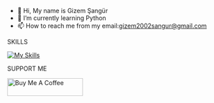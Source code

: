 - 👋 Hi, My name is Gizem Şangür
- 🌱 I’m currently learning Python 
- 📫 How to reach me from my email:gizem2002sangur@gmail.com

<!---
gizemsangur1/gizemsangur1 is a ✨ special ✨ repository because its `README.md` (this file) appears on your GitHub profile.
You can click the Preview link to take a look at your changes.
--->

SKILLS

[![My Skills](https://skills.thijs.gg/icons?i=cpp,html,css,c#&theme=light)](https://skills.thijs.gg)


SUPPORT ME

<a href="https://www.buymeacoffee.com/gizemsangur" target="_blank"><img src="https://cdn.buymeacoffee.com/buttons/default-orange.png" alt="Buy Me A Coffee" height="41" width="174"></a>
